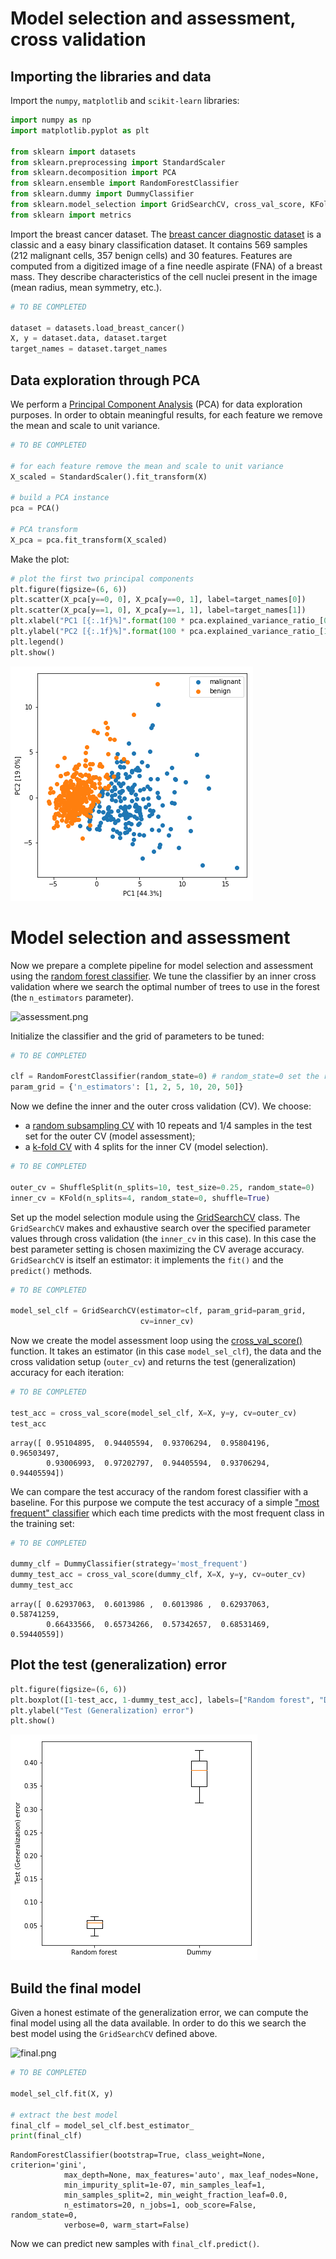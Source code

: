 
# Model selection and assessment, cross validation

## Importing the libraries and data
Import the `numpy`, `matplotlib` and `scikit-learn` libraries:


```python
import numpy as np
import matplotlib.pyplot as plt

from sklearn import datasets
from sklearn.preprocessing import StandardScaler
from sklearn.decomposition import PCA
from sklearn.ensemble import RandomForestClassifier
from sklearn.dummy import DummyClassifier
from sklearn.model_selection import GridSearchCV, cross_val_score, KFold, ShuffleSplit
from sklearn import metrics
```

Import the breast cancer dataset. The [breast cancer diagnostic dataset](http://scikit-learn.org/stable/modules/generated/sklearn.datasets.load_breast_cancer.html) is a classic and a easy binary classification dataset. It contains 569 samples (212 malignant cells, 357 benign cells) and 30 features. Features are computed from a digitized image of a fine needle aspirate (FNA) of a breast mass. They describe
characteristics of the cell nuclei present in the image (mean radius, mean symmetry, etc.).


```python
# TO BE COMPLETED

dataset = datasets.load_breast_cancer()
X, y = dataset.data, dataset.target
target_names = dataset.target_names
```

## Data exploration through PCA
We perform a [Principal Component Analysis](http://scikit-learn.org/stable/modules/generated/sklearn.decomposition.PCA.html) (PCA) for data exploration purposes. In order to obtain meaningful results, for each feature we remove the mean and scale to unit variance.


```python
# TO BE COMPLETED

# for each feature remove the mean and scale to unit variance
X_scaled = StandardScaler().fit_transform(X)

# build a PCA instance  
pca = PCA()

# PCA transform 
X_pca = pca.fit_transform(X_scaled)
```

Make the plot:


```python
# plot the first two principal components
plt.figure(figsize=(6, 6))
plt.scatter(X_pca[y==0, 0], X_pca[y==0, 1], label=target_names[0])
plt.scatter(X_pca[y==1, 0], X_pca[y==1, 1], label=target_names[1])
plt.xlabel("PC1 [{:.1f}%]".format(100 * pca.explained_variance_ratio_[0]))
plt.ylabel("PC2 [{:.1f}%]".format(100 * pca.explained_variance_ratio_[1]))
plt.legend()
plt.show()
```


![png](output_7_0.png)


# Model selection and assessment
Now we prepare a complete pipeline for model selection and assessment using the [random forest classifier](http://scikit-learn.org/stable/modules/generated/sklearn.ensemble.RandomForestClassifier.html). We tune the classifier by an inner cross validation where we search the optimal number of trees to use in the forest (the `n_estimators` parameter).

![assessment.png](attachment:assessment.png)

Initialize the classifier and the grid of parameters to be tuned:


```python
# TO BE COMPLETED

clf = RandomForestClassifier(random_state=0) # random_state=0 set the random seed to 0 and ensures replicability
param_grid = {'n_estimators': [1, 2, 5, 10, 20, 50]}
```

Now we define the inner and the outer cross validation (CV). We choose:
* a [random subsampling CV](http://scikit-learn.org/stable/modules/generated/sklearn.model_selection.ShuffleSplit.html) with 10 repeats and 1/4 samples in the test set for the outer CV (model assessment);
* a [k-fold CV](http://scikit-learn.org/stable/modules/generated/sklearn.model_selection.KFold.html) with 4 splits for the inner CV (model selection).


```python
# TO BE COMPLETED

outer_cv = ShuffleSplit(n_splits=10, test_size=0.25, random_state=0)
inner_cv = KFold(n_splits=4, random_state=0, shuffle=True)
```

Set up the model selection module using the [GridSearchCV](http://scikit-learn.org/stable/modules/generated/sklearn.model_selection.GridSearchCV.html#sklearn.model_selection.GridSearchCV) class. The `GridSearchCV` makes and exhaustive search over the specified parameter values through cross validation (the `inner_cv` in this case). In this case the best parameter setting is chosen maximizing the CV average accuracy. `GridSearchCV` is itself an estimator: it implements the `fit()` and the `predict()` methods.


```python
# TO BE COMPLETED

model_sel_clf = GridSearchCV(estimator=clf, param_grid=param_grid, 
                             cv=inner_cv)
```

Now we create the model assessment loop using the [cross_val_score()](http://scikit-learn.org/stable/modules/generated/sklearn.model_selection.cross_val_score.html) function. It takes an estimator (in this case `model_sel_clf`), the data and the cross validation setup (`outer_cv`) and returns the test (generalization) accuracy for each iteration:


```python
# TO BE COMPLETED

test_acc = cross_val_score(model_sel_clf, X=X, y=y, cv=outer_cv)
test_acc
```




    array([ 0.95104895,  0.94405594,  0.93706294,  0.95804196,  0.96503497,
            0.93006993,  0.97202797,  0.94405594,  0.93706294,  0.94405594])



We can compare the test accuracy of the random forest classifier with a baseline. For this purpose we compute the test accuracy of a simple ["most frequent" classifier](http://scikit-learn.org/stable/modules/generated/sklearn.dummy.DummyClassifier.html) which each time predicts with the most frequent class in the training set:


```python
# TO BE COMPLETED

dummy_clf = DummyClassifier(strategy='most_frequent')
dummy_test_acc = cross_val_score(dummy_clf, X=X, y=y, cv=outer_cv)
dummy_test_acc
```




    array([ 0.62937063,  0.6013986 ,  0.6013986 ,  0.62937063,  0.58741259,
            0.66433566,  0.65734266,  0.57342657,  0.68531469,  0.59440559])



## Plot the test (generalization) error


```python
plt.figure(figsize=(6, 6))
plt.boxplot([1-test_acc, 1-dummy_test_acc], labels=["Random forest", "Dummy"])
plt.ylabel("Test (Generalization) error")
plt.show()
```


![png](output_20_0.png)


## Build the final model

Given a honest estimate of the generalization error, we can compute the final model using all the data available. In order to do this we search the best model using the `GridSearchCV` defined above.

![final.png](attachment:final.png)




```python
# TO BE COMPLETED

model_sel_clf.fit(X, y)

# extract the best model
final_clf = model_sel_clf.best_estimator_
print(final_clf)
```

    RandomForestClassifier(bootstrap=True, class_weight=None, criterion='gini',
                max_depth=None, max_features='auto', max_leaf_nodes=None,
                min_impurity_split=1e-07, min_samples_leaf=1,
                min_samples_split=2, min_weight_fraction_leaf=0.0,
                n_estimators=20, n_jobs=1, oob_score=False, random_state=0,
                verbose=0, warm_start=False)


Now we can predict new samples with `final_clf.predict()`.
